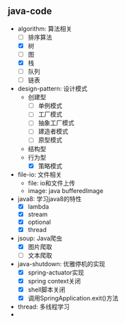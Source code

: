 ## java-code

- algorithm: 算法相关
  - [ ] 排序算法
  - [x] 树
  - [ ] 图
  - [x] 栈
  - [ ] 队列
  - [ ] 链表
- design-pattern: 设计模式
  - 创建型
    - [ ] 单例模式
    - [ ] 工厂模式
    - [ ] 抽象工厂模式
    - [ ] 建造者模式
    - [ ] 原型模式
  - 结构型
  - 行为型
    - [x] 策略模式    
- file-io: 文件相关
  - file: io和文件上传
  - image: java bufferedImage
- java8: 学习java8的特性 
  - [x] lambda
  - [x] stream
  - [x] optional
  - [x] thread
- jsoup: Java爬虫
  - [x] 图片爬取
  - [ ] 文本爬取
- java-shutdown: 优雅停机的实现
  - [x] spring-actuator实现
  - [x] spring context关闭
  - [x] shell脚本关闭
  - [x] 调用SpringApplication.exit()方法
- thread: 多线程学习
- 